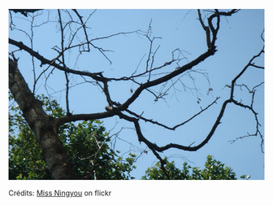 ![Ruben](/images/2022-05-19.jpg)

Crédits: [Miss Ningyou](https://www.flickr.com/people/missningyou/) on flickr